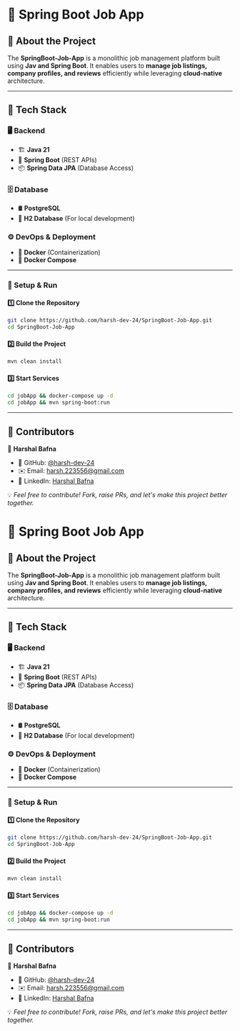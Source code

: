 # 🚀 Spring Boot Job App

## 🌟 About the Project

The **SpringBoot-Job-App** is a monolithic job management platform built using **Jav and Spring Boot**. It enables users to **manage job listings, company profiles, and reviews** efficiently while leveraging **cloud-native** architecture.

---

## 🚀 Tech Stack

### 🖥️ **Backend**
- 🏗 **Java 21**
- 🚀 **Spring Boot** (REST APIs)
- 📦 **Spring Data JPA** (Database Access)

### 🗄️ **Database**
- 🛢 **PostgreSQL**
- 💾 **H2 Database** (For local development)

### ⚙️ **DevOps & Deployment**
- 🐳 **Docker** (Containerization)
- 📌 **Docker Compose**

---

### 🔧 Setup & Run

#### 1️⃣ Clone the Repository
```sh
git clone https://github.com/harsh-dev-24/SpringBoot-Job-App.git
cd SpringBoot-Job-App
```

#### 2️⃣ Build the Project
```sh
mvn clean install
```

#### 3️⃣ Start Services
```sh
cd jobApp && docker-compose up -d
cd jobApp && mvn spring-boot:run
```

---

## 👥 Contributors

👤 **Harshal Bafna**  
- 🚀 GitHub: [@harsh-dev-24](https://github.com/harsh-dev-24)  
- ✉️ Email: [harsh.223556@gmail.com](mailto:harsh.223556@gmail.com)  
- 🔗 LinkedIn: [Harshal Bafna](https://www.linkedin.com/in/harshal-bafna-61343a241/)  

💡 _Feel free to contribute! Fork, raise PRs, and let's make this project better together._  
# 🚀 Spring Boot Job App

## 🌟 About the Project

The **SpringBoot-Job-App** is a monolithic job management platform built using **Jav and Spring Boot**. It enables users to **manage job listings, company profiles, and reviews** efficiently while leveraging **cloud-native** architecture.

---

## 🚀 Tech Stack

### 🖥️ **Backend**
- 🏗 **Java 21**
- 🚀 **Spring Boot** (REST APIs)
- 📦 **Spring Data JPA** (Database Access)

### 🗄️ **Database**
- 🛢 **PostgreSQL**
- 💾 **H2 Database** (For local development)

### ⚙️ **DevOps & Deployment**
- 🐳 **Docker** (Containerization)
- 📌 **Docker Compose**

---

### 🔧 Setup & Run

#### 1️⃣ Clone the Repository
```sh
git clone https://github.com/harsh-dev-24/SpringBoot-Job-App.git
cd SpringBoot-Job-App
```

#### 2️⃣ Build the Project
```sh
mvn clean install
```

#### 3️⃣ Start Services
```sh
cd jobApp && docker-compose up -d
cd jobApp && mvn spring-boot:run
```

---

## 👥 Contributors

👤 **Harshal Bafna**  
- 🚀 GitHub: [@harsh-dev-24](https://github.com/harsh-dev-24)  
- ✉️ Email: [harsh.223556@gmail.com](mailto:harsh.223556@gmail.com)  
- 🔗 LinkedIn: [Harshal Bafna](https://www.linkedin.com/in/harshal-bafna-61343a241/)  

💡 _Feel free to contribute! Fork, raise PRs, and let's make this project better together._  
